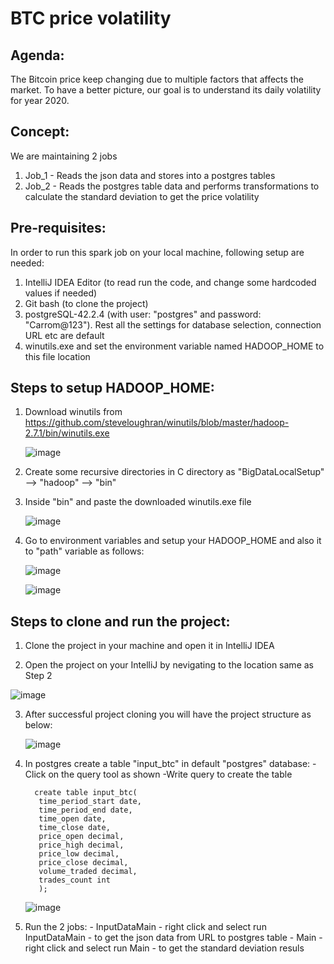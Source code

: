 BTC price volatility
====================

Agenda:
-------
The Bitcoin price keep changing due to multiple factors that affects the market. 
To have a better picture, our goal is to understand its daily volatility for year 2020.

Concept:
--------
We are maintaining 2 jobs
1. Job_1 - Reads the json data and stores into a postgres tables
2. Job_2 - Reads the postgres table data and performs transformations to calculate the standard deviation to get the price volatility


Pre-requisites:
--------------
In order to run this spark job on your local machine, following setup are needed:
1. IntelliJ IDEA Editor (to read run the code, and change some hardcoded values if needed)
2. Git bash (to clone the project)
3. postgreSQL-42.2.4 (with user: "postgres" and password: "Carrom@123"). 
     Rest all the settings for database selection, connection URL etc are default
4. winutils.exe and set the environment variable named HADOOP_HOME to this file location
  

Steps to setup HADOOP_HOME:
---------------------------
1. Download winutils from https://github.com/steveloughran/winutils/blob/master/hadoop-2.7.1/bin/winutils.exe
   
   ![image](https://user-images.githubusercontent.com/13486101/125194098-68a6b300-e26d-11eb-9d88-353c12ef3790.png)
   
2. Create some recursive directories in C directory as  "BigDataLocalSetup" --> "hadoop" --> "bin"
3. Inside "bin" and paste the downloaded winutils.exe file
     
     ![image](https://user-images.githubusercontent.com/13486101/125194290-38134900-e26e-11eb-9899-34771695fcb1.png)
     
4. Go to environment variables and setup your HADOOP_HOME and also it to "path" variable as follows:
     
      ![image](https://user-images.githubusercontent.com/13486101/125194476-19618200-e26f-11eb-9ee6-5a6353668f01.png)
      
      ![image](https://user-images.githubusercontent.com/13486101/125194612-af95a800-e26f-11eb-8fc2-cd251aaeacdb.png)
      


Steps to clone and run the project:
-----------------------------------
1. Clone the project in your machine and open it in IntelliJ IDEA

2. Open the project on your IntelliJ by nevigating to the location same as Step 2

  ![image](https://user-images.githubusercontent.com/13486101/125193216-ef0cc600-e268-11eb-8883-4ba3fb698e82.png) 

3. After successful project cloning you will have the project structure as below:

     ![image](https://user-images.githubusercontent.com/13486101/125193351-97bb2580-e269-11eb-89d9-4e60e2c9684d.png)

4. In postgres create a table "input_btc" in default "postgres" database:
       -Click on the query tool as shown 
       -Write query to create the table 
         
         create table input_btc(
          time_period_start date,
          time_period_end date,
          time_open date,
          time_close date,
          price_open decimal,
          price_high decimal,
          price_low decimal,
          price_close decimal,
          volume_traded decimal,
          trades_count int
          );

    ![image](https://user-images.githubusercontent.com/13486101/125195433-3730e600-e273-11eb-87f2-46f7fff97542.png)

    
5. Run the 2 jobs:
       - InputDataMain - right click and select run InputDataMain - to get the json data from URL to postgres table
       - Main  - right click and select run Main - to get the standard deviation resuls
